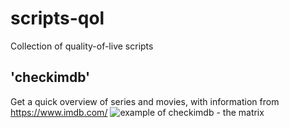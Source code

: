 # scripts-qol
Collection of quality-of-live scripts

## 'checkimdb'
Get a quick overview of series and movies, with information from https://www.imdb.com/
![example of checkimdb - the matrix](https://cloud.weinhart.net/index.php/s/G2r9WfpLB6rkJ28/download)

